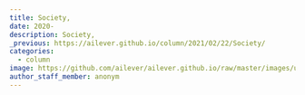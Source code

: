 ```yaml
---
title: Society,
date: 2020-
description: Society,
_previous: https://ailever.github.io/column/2021/02/22/Society/
categories:
  - column
image: https://github.com/ailever/ailever.github.io/raw/master/images/unsplash/gray_Society.png
author_staff_member: anonym
---
```


